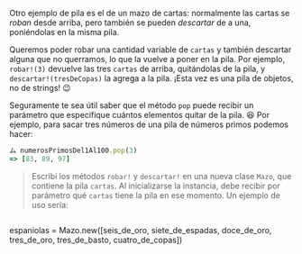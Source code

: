 Otro ejemplo de pila es el de un mazo de cartas: normalmente las cartas se *roban* desde arriba, pero también se pueden *descartar* de a una, poniéndolas en la misma pila.

Queremos poder robar una cantidad variable de `cartas` y también descartar alguna que no querramos, lo que la vuelve a poner en la pila. Por ejemplo, `robar!(3)` devuelve las tres `cartas` de arriba, quitándolas de la pila, y `descartar!(tresDeCopas)` la agrega a la pila. ¡Esta vez es una pila de objetos, no de strings! :wink:

Seguramente te sea útil saber que el método `pop` puede recibir un parámetro que especifique cuántos elementos quitar de la pila. :satisfied: Por ejemplo, para sacar tres números de una pila de números primos podemos hacer:

```ruby
ム numerosPrimosDel1Al100.pop(3)
=> [83, 89, 97]
```

> Escribí los métodos `robar!` y `descartar!` en una nueva clase `Mazo`, que contiene la pila `cartas`. Al inicializarse la instancia, debe recibir por parámetro qué `cartas` tiene la pila en ese momento. Un ejemplo de uso sería:

> ```ruby
espaniolas = Mazo.new([seis_de_oro, siete_de_espadas, doce_de_oro, tres_de_oro, tres_de_basto, cuatro_de_copas])
```
